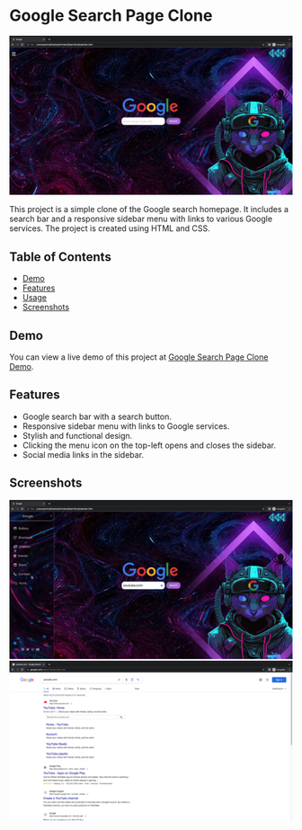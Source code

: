 # Google Search Page Clone

![Google Search Page Clone](result/1.png)

This project is a simple clone of the Google search homepage. It includes a search bar and a responsive sidebar menu with links to various Google services. The project is created using HTML and CSS.

## Table of Contents

- [Demo](#demo)
- [Features](#features)
- [Usage](#usage)
- [Screenshots](#screenshots)

## Demo

You can view a live demo of this project at [Google Search Page Clone Demo](https:).

## Features

- Google search bar with a search button.
- Responsive sidebar menu with links to Google services.
- Stylish and functional design.
- Clicking the menu icon on the top-left opens and closes the sidebar.
- Social media links in the sidebar.

## Screenshots 

![Google Search](result/2.png)
![Google Search result](result/3.png)